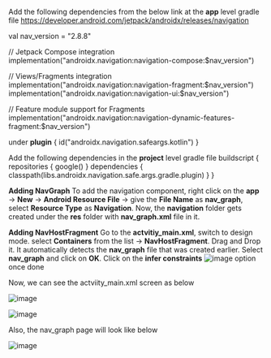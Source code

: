 Add the following dependencies from the below link at the **app** level gradle file
https://developer.android.com/jetpack/androidx/releases/navigation

val nav_version = "2.8.8"

// Jetpack Compose integration
implementation("androidx.navigation:navigation-compose:$nav_version")

// Views/Fragments integration
implementation("androidx.navigation:navigation-fragment:$nav_version")
implementation("androidx.navigation:navigation-ui:$nav_version")

// Feature module support for Fragments
implementation("androidx.navigation:navigation-dynamic-features-fragment:$nav_version")

under **plugin** {
  id("androidx.navigation.safeargs.kotlin")
}

Add the following dependencies in the **project** level gradle file
buildscript {
    repositories {
        google()
    }
    dependencies {
        classpath(libs.androidx.navigation.safe.args.gradle.plugin)
    }
}

**Adding NavGraph**
To add the navigation component, right click on the **app** -> **New** -> **Android Resource File** -> give the **File Name**  as **nav_graph**, select **Resource Type** as **Navigation**.
Now, the **navigation** folder gets created under the **res** folder with **nav_graph.xml** file in it.

**Adding NavHostFragment**
Go to the **actvitiy_main.xml**, switch to design mode. select **Containers** from the list -> **NavHostFragment**. Drag and Drop it. It automatically detects the **nav_graph** file that was created earlier.
Select **nav_graph** and click on **OK**. Click on the **infer constraints** ![image](https://github.com/user-attachments/assets/cee6f2ea-7be3-4eeb-9d80-ac98448c9818)
option once done

Now, we can see the actviity_main.xml screen as below

![image](https://github.com/user-attachments/assets/085f5b23-4939-4446-9a54-df1755292937)

![image](https://github.com/user-attachments/assets/4fb8cd31-4b5c-47fb-a5ca-298b9eb9358a)

Also, the nav_graph page will look like below

![image](https://github.com/user-attachments/assets/fd2f9766-d7c1-4961-b05f-c631fd1b21c6)



